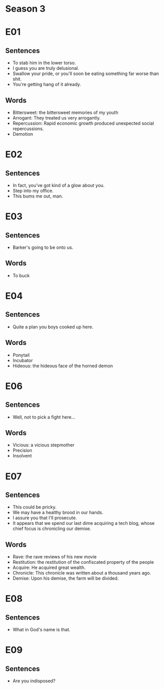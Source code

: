 # Season 3

# E01

## Sentences

- To stab him in the lower torso.
- I guess you are truly delusional.
- Swallow your pride, or you'll soon be eating something far worse than shit.
- You're getting hang of it already.

## Words

- Bittersweet: the bittersweet memories of my youth
- Arrogant: They treated us very arrogantly.
- Repercussion: Rapid economic growth produced unexpected social repercussions.
- Demotion

# E02

## Sentences

- In fact, you've got kind of a glow about you.
- Step into my office.
- This bums me out, man.

# E03

## Sentences

- Barker's going to be onto us.

## Words

- To buck

# E04

## Sentences

- Quite a plan you boys cooked up here.

## Words

- Ponytail
- Incubator
- Hideous: the hideous face of the horned demon

# E06

## Sentences

- Well, not to pick a fight here...

## Words

- Vicious: a vicious stepmother
- Precision
- Insolvent

# E07

## Sentences

- This could be pricky.
- We may have a healthy brood in our hands.
- I assure you that I'll prosecute.
- It appears that we spend our last dime acquiring a tech blog, whose chief focus is chronicling our demise.

## Words

- Rave: the rave reviews of his new movie
- Restitution: the restitution of the confiscated property of the people
- Acquire: He acquired great wealth.
- Chronicle: This chronicle was written about a thousand years ago.
- Demise: Upon his demise, the farm will be divided.

# E08

## Sentences

- What in God's name is that.

# E09

## Sentences

- Are you indisposed?